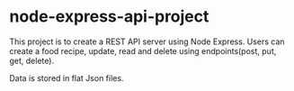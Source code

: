 # node-express-api-project
This project is to create a REST API server using Node Express. Users can create a food recipe, update, read and delete using endpoints(post, put, get, delete). 

Data is stored in flat Json files.